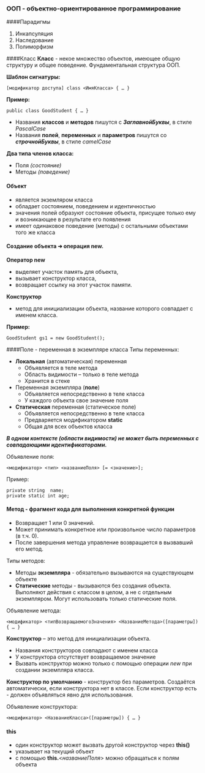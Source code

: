 ### **ООП** - **объектно-ориентированное программирование**
####Парадигмы
1. Инкапсуляция
1. Наследование
1. Полиморфизм

####Класс
**Класс** - некое множество объектов, имеющее общую структуру и общее поведение. Фундаментальная структура ООП.

**Шаблон сигнатуры:**
```
[модификатор доступа] class <ИмяКласса> { … }
```

**Пример:**
```
public class GoodStudent { … }
```

* Названия **классов** и **методов** пишутся с _**ЗаглавнойБуквы**_, в стиле _PascalCase_
* Названия **полей**, **переменных** и **параметров** пишутся со _**строчнойБуквы**_, в стиле _сamelCase_

**Два типа членов класса:**
* Поля _(состояние)_
* Методы _(поведение)_

#### **Объект**
* является экземляром класса
* обладает состоянием, поведением и идентичностью
* значения полей образуют состояние объекта, присущее только ему и возникающее в результате его появления
* имеет одинаковое поведение (методы) с остальными объектами того же класса

#### **Создание объекта** **➜** операция **new**. 
**Оператор new**
* выделяет участок память для объекта,
* вызывает конструктор класса,
* возвращает ссылку на этот участок памяти. 

**Конструктор**
* метод для инициализации объекта, название которого совпадает с именем класса. 

**Пример:**
```
GoodStudent gs1 = new GoodStudent();
```

####Поле - переменная в экземпляре класса
Типы переменных:
* **Локальная** (автоматическая) переменная
    * Объявляется в теле метода
    * Область видимости – только в теле метода
    * Хранится в стеке
* Переменная экземпляра (**поле**)
    * Объявляется непосредственно в теле класса
    * У каждого объекта свое значение поля
* **Статическая** переменная (статическое поле)
    * Объявляется непосредственно в теле класса
    * Предваряется модификатором **static**
    * Общая для всех объектов класса

**_В одном контексте (области видимости) не может быть переменных с совпадающими идентификаторами._** 

Объявление поля:
```
<модификатор> <тип> <названиеПоля> [= <значение>];
```

Пример:
```
private string  name;
private static int age;
```

#### Метод - фрагмент кода для выполнения конкретной функции
* Возвращает 1 или 0 значений.
* Может принимать конкретное или произвольное число параметров (в т.ч. 0).
* После завершения метода управление возвращается в вызвавший его метод. 

Типы методов:
* Методы **экземпляра** - обязательно вызываются на существующем объекте
* **Статические** методы - вызываются без создания объекта. Выполняют действия с классом в целом, а не с отдельным экземпляром. Могут использовать только статические поля.

Объявление метода:
```
<модификатор> <типВозвращаемогоЗначения> <НазваниеМетода>([параметры]) { … }
```

**Конструктор** – это метод для инициализации объекта.
* Названия конструкторов совпадают с именем класса
* У конструктора отсутствует возвращаемое значение
* Вызвать конструктор можно только с помощью операции _new_ при создании экземпляра класса.

**Конструктор по умолчанию** - конструктор без параметров. Создаётся автоматически, если конструктора нет в классе. Если конструктор есть - должен объявляться явно для использования.

Объявление конструктора:
```
<модификатор> <НазваниеКласса>([параметры]) { … }
```

#### this
* один конструктор может вызвать другой конструктор через **this()**
* указывает на текущий объект
* с помощью **this.**<_названиеПоля_> можно обращаться к полям объекта